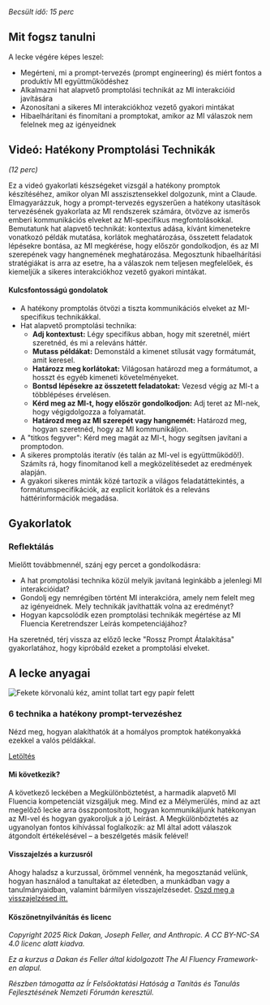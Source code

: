 *Becsült idő: 15 perc*

## Mit fogsz tanulni

A lecke végére képes leszel:

*   Megérteni, mi a prompt-tervezés (prompt engineering) és miért fontos a produktív MI együttműködéshez
*   Alkalmazni hat alapvető promptolási technikát az MI interakcióid javítására
*   Azonosítani a sikeres MI interakciókhoz vezető gyakori mintákat
*   Hibaelhárítani és finomítani a promptokat, amikor az MI válaszok nem felelnek meg az igényeidnek

## Videó: Hatékony Promptolási Technikák

*(12 perc)*

Ez a videó gyakorlati készségeket vizsgál a hatékony promptok készítéséhez, amikor olyan MI asszisztensekkel dolgozunk, mint a Claude. Elmagyarázzuk, hogy a prompt-tervezés egyszerűen a hatékony utasítások tervezésének gyakorlata az MI rendszerek számára, ötvözve az ismerős emberi kommunikációs elveket az MI-specifikus megfontolásokkal. Bemutatunk hat alapvető technikát: kontextus adása, kívánt kimenetekre vonatkozó példák mutatása, korlátok meghatározása, összetett feladatok lépésekre bontása, az MI megkérése, hogy először gondolkodjon, és az MI szerepének vagy hangnemének meghatározása. Megosztunk hibaelhárítási stratégiákat is arra az esetre, ha a válaszok nem teljesen megfelelőek, és kiemeljük a sikeres interakciókhoz vezető gyakori mintákat.

#### Kulcsfontosságú gondolatok

*   A hatékony promptolás ötvözi a tiszta kommunikációs elveket az MI-specifikus technikákkal.
*   Hat alapvető promptolási technika:
    *   **Adj kontextust:** Légy specifikus abban, hogy mit szeretnél, miért szeretnéd, és mi a releváns háttér.
    *   **Mutass példákat:** Demonstáld a kimenet stílusát vagy formátumát, amit keresel.
    *   **Határozz meg korlátokat:** Világosan határozd meg a formátumot, a hosszt és egyéb kimeneti követelményeket.
    *   **Bontsd lépésekre az összetett feladatokat:** Vezesd végig az MI-t a többlépéses érvelésen.
    *   **Kérd meg az MI-t, hogy először gondolkodjon:** Adj teret az MI-nek, hogy végigdolgozza a folyamatát.
    *   **Határozd meg az MI szerepét vagy hangnemét:** Határozd meg, hogyan szeretnéd, hogy az MI kommunikáljon.
*   A "titkos fegyver": Kérd meg magát az MI-t, hogy segítsen javítani a promptodon.
*   A sikeres promptolás iteratív (és talán az MI-vel is együttműködő!). Számíts rá, hogy finomítanod kell a megközelítésedet az eredmények alapján.
*   A gyakori sikeres minták közé tartozik a világos feladatáttekintés, a formátumspecifikációk, az explicit korlátok és a releváns háttérinformációk megadása.

## Gyakorlatok

### Reflektálás

Mielőtt továbbmennél, szánj egy percet a gondolkodásra:

*   A hat promptolási technika közül melyik javítaná leginkább a jelenlegi MI interakcióidat?
*   Gondolj egy nemrégiben történt MI interakcióra, amely nem felelt meg az igényeidnek. Mely technikák javíthatták volna az eredményt?
*   Hogyan kapcsolódik ezen promptolási technikák megértése az MI Fluencia Keretrendszer Leírás kompetenciájához?

Ha szeretnéd, térj vissza az előző lecke "Rossz Prompt Átalakítása" gyakorlatához, hogy kipróbáld ezeket a promptolási elveket.

## A lecke anyagai

![Fekete körvonalú kéz, amint tollat tart egy papír felett](https://www-cdn.anthropic.com/images/4zrzovbb/website/e49095f60a526acd2d62d858ad82feef5bdb334e-1000x1000.svg)

### 6 technika a hatékony prompt-tervezéshez

Nézd meg, hogyan alakíthatók át a homályos promptok hatékonyakká ezekkel a valós példákkal.

[Letöltés](./pamphlets/62df988c101af71291b06843b63d39bbd600bed8.pdf)

#### Mi következik?

A következő leckében a Megkülönböztetést, a harmadik alapvető MI Fluencia kompetenciát vizsgáljuk meg. Mind ez a Mélymerülés, mind az azt megelőző lecke arra összpontosított, hogyan kommunikáljunk hatékonyan az MI-vel és hogyan gyakoroljuk a jó Leírást. A Megkülönböztetés az ugyanolyan fontos kihívással foglalkozik: az MI által adott válaszok átgondolt értékelésével – a beszélgetés másik felével!

#### Visszajelzés a kurzusról

Ahogy haladsz a kurzussal, örömmel vennénk, ha megosztanád velünk, hogyan használod a tanultakat az életedben, a munkádban vagy a tanulmányaidban, valamint bármilyen visszajelzésedet. [Oszd meg a visszajelzésed itt.](https://forms.gle/zURqLbVgdDqGhHZk9)

#### Köszönetnyilvánítás és licenc

*Copyright 2025 Rick Dakan, Joseph Feller, and Anthropic. A CC BY-NC-SA 4.0 licenc alatt kiadva.*

*Ez a kurzus a Dakan és Feller által kidolgozott The AI Fluency Framework-en alapul.*

*Részben támogatta az Ír Felsőoktatási Hatóság a Tanítás és Tanulás Fejlesztésének Nemzeti Fórumán keresztül.*